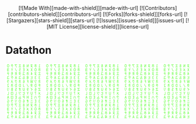 <span style="display:block;text-align:center">
[![Made With][made-with-shield]][made-with-url]
[![Contributors][contributors-shield]][contributors-url]
[![Forks][forks-shield]][forks-url]
[![Stargazers][stars-shield]][stars-url]
[![Issues][issues-shield]][issues-url]
[![MIT License][license-shield]][license-url]
</span>

# Datathon
![Matrix SVG](https://github.com/aashlayarora/Datathon/blob/main/Assets/matrix.svg)



